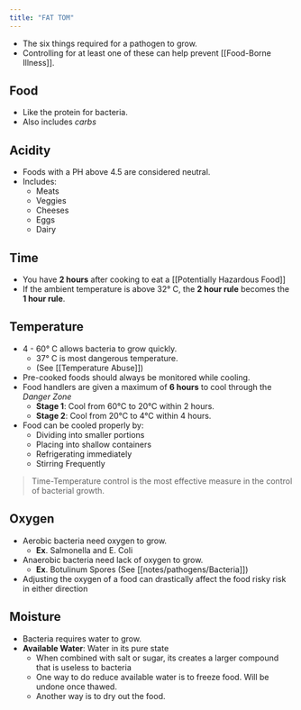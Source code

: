 ```yaml
---
title: "FAT TOM"
---
```

* The six things required for a pathogen to grow.
* Controlling for at least one of these can help prevent [[Food-Borne Illness]].
 
## Food

* Like the protein for bacteria.
* Also includes *carbs*

## Acidity

* Foods with a PH above 4.5 are considered neutral.
* Includes:
	* Meats
	* Veggies
	* Cheeses
	* Eggs
	* Dairy

## Time

* You have **2 hours** after cooking to eat a [[Potentially Hazardous Food]]
* If the ambient temperature is above 32° C, the **2 hour rule** becomes the **1 hour rule**.

## Temperature 

* 4 - 60° C allows bacteria to grow quickly.
	* 37° C is most dangerous temperature.
	* (See [[Temperature Abuse]])
* Pre-cooked foods should always be monitored while cooling.
* Food handlers are given a maximum of **6 hours** to cool through the *Danger Zone*
	* **Stage 1**:  Cool from 60°C to 20°C within 2 hours.
	* **Stage 2**: Cool from 20°C to 4°C within 4 hours.
* Food can be cooled properly by:
	* Dividing into smaller portions
	* Placing into shallow containers
	* Refrigerating immediately
	* Stirring Frequently 

> Time-Temperature control is the most effective measure in the control of bacterial growth.

## Oxygen

* Aerobic bacteria need oxygen to grow.
	* **Ex**. Salmonella and E. Coli
* Anaerobic bacteria need lack of oxygen to grow.
	* **Ex**. Botulinum Spores (See [[notes/pathogens/Bacteria]])
* Adjusting the oxygen of a food can drastically affect the food risky risk in either direction

## Moisture

* Bacteria requires water to grow.
* **Available Water**: Water in its pure state
	* When combined with salt or sugar, its creates a larger compound that is useless to bacteria
	* One way to do reduce available water is to freeze food. Will be undone once thawed.
	* Another way is to dry out the food.

